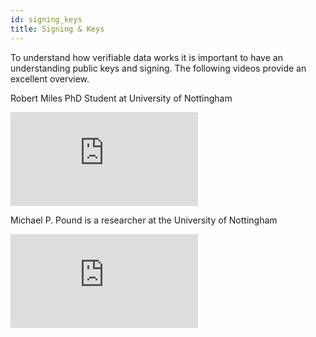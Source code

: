 ```yaml
---
id: signing_keys
title: Signing & Keys
---
```


To understand how verifiable data works it is important to have an understanding public keys and signing. The following
videos provide an excellent overview.

Robert Miles PhD Student at University of Nottingham

<div class="video-container"><iframe src="https://www.youtube.com/embed/GSIDS_lvRv4" frameborder="0" allow="accelerometer; autoplay; clipboard-write; encrypted-media; gyroscope; picture-in-picture" allowfullscreen></iframe></div>

Michael P. Pound is a researcher at the University of Nottingham

<div class="video-container"><iframe src="https://www.youtube.com/embed/s22eJ1eVLTU" frameborder="0" allow="accelerometer; autoplay; clipboard-write; encrypted-media; gyroscope; picture-in-picture" allowfullscreen></iframe></div>
